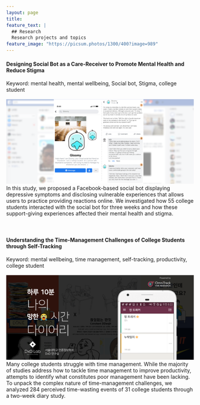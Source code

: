 ```yaml
---
layout: page
title: 
feature_text: |
  ## Research
  Research projects and topics
feature_image: "https://picsum.photos/1300/400?image=989"
---
```

#### Designing Social Bot as a Care-Receiver to Promote Mental Health and Reduce Stigma
Keyword: mental health, mental wellbeing, Social bot, Stigma, college student <br><br>
![My helpful screenshot](/assets/gloomy-01.png)
In this study, we proposed a Facebook-based social bot displaying depressive symptoms and disclosing vulnerable experiences that allows users to practice providing reactions online. We investigated how 55 college students interacted with the social bot for three weeks and how these support-giving experiences affected their mental health and stigma.
<br><br><br>
#### Understanding the Time-Management Challenges of College Students through Self-Tracking
Keyword: mental wellbeing, time management, self-tracking, productivity, college student <br><br>
![My helpful screenshot](/assets/failtracker.png)
Many college students struggle with time management. While the majority of studies address how to tackle time management to improve productivity, attempts to identify what constitutes poor management have been lacking. To unpack the complex nature of time-management challenges, we analyzed 284 perceived time-wasting events of 31 college students through a two-week diary study.
